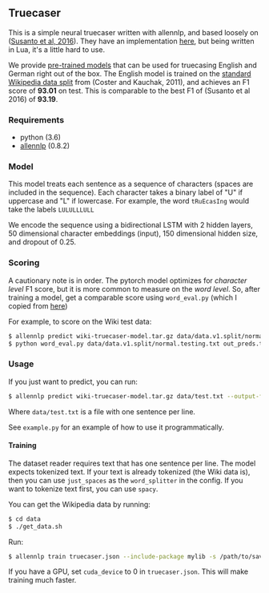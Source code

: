 ## Truecaser

This is a simple neural truecaser written with allennlp, and based loosely on ([Susanto et al, 2016](https://aclweb.org/anthology/D16-1225)). They have an
implementation [here](https://gitlab.com/raymondhs/char-rnn-truecase), but being written in Lua, it's a little hard to use.

We provide [pre-trained models](https://github.com/mayhewsw/pytorch-truecaser/releases/tag/v1.0) that can be used for truecasing English and German right out of the box. The English model is trained on the [standard Wikipedia data split](http://www.cs.pomona.edu/~dkauchak/simplification/data.v1/data.v1.split.tar.gz) from (Coster and Kauchak, 2011), and achieves an F1 score of **93.01** on test. This is comparable to the best F1 of (Susanto et al 2016) of **93.19**.

### Requirements

* python (3.6)
* [allennlp](https://github.com/allenai/allennlp/) (0.8.2)

### Model
This model treats each sentence as a sequence of characters (spaces are included in the sequence). Each character takes a binary label
of "U" if uppercase and "L" if lowercase. For example, the word `tRuEcasIng` would take the labels `LULULLLULL`

We encode the sequence using a bidirectional LSTM with 2 hidden layers, 50 dimensional character embeddings (input), 150 dimensional hidden size, and dropout of 0.25.

### Scoring
A cautionary note is in order. The pytorch model optimizes for _character level_ F1 score, but it is more common to measure
on the _word level_. So, after training a model, get a comparable score using `word_eval.py` (which I copied from [here](https://gitlab.com/raymondhs/char-rnn-truecase/blob/master/word_eval.py))

For example, to score on the Wiki test data:

```bash
$ allennlp predict wiki-truecaser-model.tar.gz data/data.v1.split/normal.testing.txt --use-dataset-reader --output-file out_preds.txt --include-package mylib --predictor truecaser-predictor
$ python word_eval.py data/data.v1.split/normal.testing.txt out_preds.txt
```

### Usage

If you just want to predict, you can run:
```bash
$ allennlp predict wiki-truecaser-model.tar.gz data/test.txt --output-file test-out.txt --include-package mylib --use-dataset-reader --predictor truecaser-predictor
```

Where `data/test.txt` is a file with one sentence per line.

See `example.py` for an example of how to use it programmatically.


#### Training
The dataset reader requires text that has one sentence per line. The model expects tokenized text. If your text is already tokenized
(the Wiki data is), then you can use `just_spaces` as the `word_splitter` in the config. If you want to tokenize text first,
you can use `spacy`.

You can get the Wikipedia data by running:
```bash
$ cd data
$ ./get_data.sh
```

Run:
```bash
$ allennlp train truecaser.json --include-package mylib -s /path/to/save/model/
```

If you have a GPU, set `cuda_device` to 0 in `truecaser.json`. This will make training much faster.
